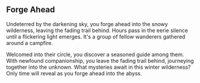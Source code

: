 ## Forge Ahead 

Undeterred by the darkening sky, you forge ahead into the snowy wilderness, leaving the fading trail behind. Hours pass in the eerie silence until a flickering light emerges. It's a group of fellow wanderers gathered around a campfire.

Welcomed into their circle, you discover a seasoned guide among them. With newfound companionship, you leave the fading trail behind, journeying together into the unknown. What mysteries await in this winter wilderness? Only time will reveal as you forge ahead into the abyss.